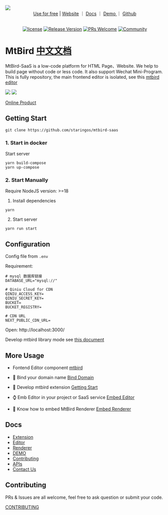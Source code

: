<img src="./packages/mtbird-storybook/src/assets/images/logo-banner-en.png" />

<div align="center">
  <a href="https://mtbird.staringos.com?f=mbrm">Use for free</a> | <a href="https://staringos.com?f=mbrm">Website</a> ｜ <a href="https://docs.staringos.com?f=mbrm">Docs</a> ｜ <a href="/story/demos-编辑器--form-page">
    Demo
  </a>｜ <a href="https://github.com/staringos/mtbird-saas">Github</a>
</div>
<br />
<div align="center">

[![license](https://img.shields.io/badge/license-MIT-brightgreen.svg?style=flat)](https://github.com/staringos/mtbird)
[![Release Version](https://img.shields.io/badge/release-0.0.1-green.svg)](https://github.com/staringos/mtbird/releases)
[![PRs Welcome](https://img.shields.io/badge/PRs-welcome-brightgreen.svg)](https://github.com/staringos/mtbird/pulls)
[![Community](https://img.shields.io/discord/733027681184251937.svg?style=flat&label=Join%20Community&color=7289DA)](https://discord.gg/7V5vnHW2)

</div>

# MtBird [中文文档](./README-CN.md)

MtBird-SaaS is a low-code platform for HTML Page、Website. We help to build page without code or less code. It also support Wechat Mini-Program. This is fully repository, the main frontend editor is isolated, see this [mtbird editor](https://github.com/staringos/mtbird)

<img src="https://mtbird-cdn.staringos.com/product/movies/example-mini-2.gif" />

<img src="./packages/mtbird-storybook/src/assets/images/advance-en.png" />

<p></p>

[Online Product](https://mtbird.staringos.com)

## Getting Start

```shell
git clone https://github.com/staringos/mtbird-saas
```

### 1. Start in docker

Start server

```shell
yarn build-compose
yarn up-compose
```

### 2. Start Manually

Require NodeJS version: >=18

1. Install dependencies

```shell
yarn
```

2. Start server

```shell
yarn run start
```

## Configuration

Config file from `.env`

Requirement:

```shell
# mysql 数据库链接
DATABASE_URL="mysql://"

# Qiniu Cloud for CDN
QINIU_ACCESS_KEY=
QINIU_SECRET_KEY=
BUCKET=
BUCKET_REGISTRY=

# CDN URL
NEXT_PUBLIC_CDN_URL=
```

Open: http://localhost:3000/

Develop mtbird library mode see [this document](https://github.com/staringos/mtbird/tree/master/packages/mtbird-example)

## More Usage

- Fontend Editor component [mtbird](https://github.com/staringos/mtbird)

- 📃 Bind your domain name [Bind Domain](https://docs.staringos.com/?path=/docs/%E7%BC%96%E8%BE%91%E5%99%A8-%E7%BB%91%E5%AE%9A%E5%9F%9F%E5%90%8D--page)

- 🌟 Develop mtbird extension [Getting Start](https://docs.staringos.com/?path=/docs/%E6%8B%93%E5%B1%95-%E4%BB%8B%E7%BB%8D--page)

- ⌚️ Emb Editor in your project or SaaS service [Embed Editor](https://docs.staringos.com/?path=/docs/%E7%BC%96%E8%BE%91%E5%99%A8-%E5%B5%8C%E5%85%A5%E7%BC%96%E8%BE%91%E5%99%A8--page)

- 🌺 Know how to embed MtBird Renderer [Embed Renderer](https://docs.staringos.com/?path=/docs/%E6%B8%B2%E6%9F%93%E5%99%A8-%E5%B5%8C%E5%85%A5%E6%B8%B2%E6%9F%93%E5%99%A8--page)

## Docs

- [Extension](https://docs.staringos.com/?path=/docs/%E6%8B%93%E5%B1%95-%E4%BB%8B%E7%BB%8D--page)
- [Editor](https://docs.staringos.com/?path=/docs/%E7%BC%96%E8%BE%91%E5%99%A8-%E4%BB%8B%E7%BB%8D--page)
- [Renderer](https://docs.staringos.com/?path=/docs/%E6%B8%B2%E6%9F%93%E5%99%A8-%E4%BB%8B%E7%BB%8D--page)
- [DEMO](https://docs.staringos.com/?path=/docs/demos-%E7%BC%96%E8%BE%91%E5%99%A8--form-page)
- [Contributing](https://docs.staringos.com/?path=/docs/demos-%E7%BC%96%E8%BE%91%E5%99%A8--form-page)
- [APIs](https://docs.staringos.com/?path=/docs/apis-%E6%95%B0%E6%8D%AE%E7%BB%93%E6%9E%84-%E7%BB%84%E4%BB%B6--page)
- [Contact Us](https://docs.staringos.com/?path=/docs/%E6%9C%8D%E5%8A%A1-%E8%81%94%E7%B3%BB%E6%88%91%E4%BB%AC--page)

## Contributing

PRs & Issues are all welcome, feel free to ask question or submit your code.

[CONTRIBUTING](./CONTRIBUTING.md)
